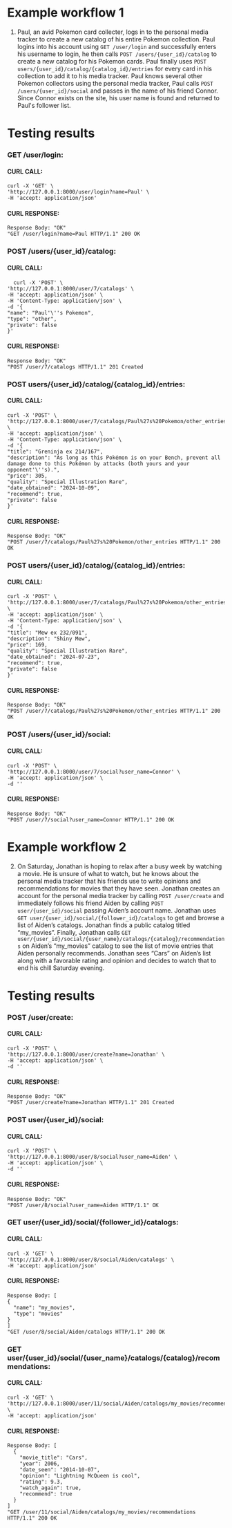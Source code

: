 # Example workflow 1
1. Paul, an avid Pokemon card collecter, logs in to the personal media tracker to create a new catalog of his entire Pokemon collection. Paul logins into his account using `GET /user/login` and successfully enters his username to login, he then calls `POST /users/{user_id}/catalog` to create a new catalog for his Pokemon cards. Paul finally uses `POST users/{user_id}/catalog/{catalog_id}/entries` for every card in his collection to add it to his media tracker. Paul knows several other Pokemon collectors using the personal media tracker, Paul calls `POST /users/{user_id}/social` and passes in the name of his friend Connor. Since Connor exists on the site, his user name is found and returned to Paul's follower list.

# Testing results
### GET /user/login:
#### CURL CALL:
```
curl -X 'GET' \
'http://127.0.0.1:8000/user/login?name=Paul' \
-H 'accept: application/json'
```
#### CURL RESPONSE:
```
Response Body: "OK"
"GET /user/login?name=Paul HTTP/1.1" 200 OK
```

### POST /users/{user_id}/catalog:
#### CURL CALL:
```
  curl -X 'POST' \
'http://127.0.0.1:8000/user/7/catalogs' \
-H 'accept: application/json' \
-H 'Content-Type: application/json' \
-d '{
"name": "Paul'\''s Pokemon",
"type": "other",
"private": false
}'
```
#### CURL RESPONSE:
```
Response Body: "OK"
"POST /user/7/catalogs HTTP/1.1" 201 Created
 ```
    
### POST users/{user_id}/catalog/{catalog_id}/entries:
#### CURL CALL:
```
curl -X 'POST' \
'http://127.0.0.1:8000/user/7/catalogs/Paul%27s%20Pokemon/other_entries' \
-H 'accept: application/json' \
-H 'Content-Type: application/json' \
-d '{
"title": "Greninja ex 214/167",
"description": "As long as this Pokémon is on your Bench, prevent all damage done to this Pokémon by attacks (both yours and your opponent'\''s).",
"price": 305,
"quality": "Special Illustration Rare",
"date_obtained": "2024-10-09",
"recommend": true,
"private": false
}'
```
#### CURL RESPONSE:
```
Response Body: "OK"
"POST /user/7/catalogs/Paul%27s%20Pokemon/other_entries HTTP/1.1" 200 OK
```

### POST users/{user_id}/catalog/{catalog_id}/entries:
#### CURL CALL:
```
curl -X 'POST' \
'http://127.0.0.1:8000/user/7/catalogs/Paul%27s%20Pokemon/other_entries' \
-H 'accept: application/json' \
-H 'Content-Type: application/json' \
-d '{
"title": "Mew ex 232/091",
"description": "Shiny Mew",
"price": 169,
"quality": "Special Illustration Rare",
"date_obtained": "2024-07-23",
"recommend": true,
"private": false
}'
```
#### CURL RESPONSE:
```
Response Body: "OK"
"POST /user/7/catalogs/Paul%27s%20Pokemon/other_entries HTTP/1.1" 200 OK
```

### POST /users/{user_id}/social:
#### CURL CALL:
```
curl -X 'POST' \
'http://127.0.0.1:8000/user/7/social?user_name=Connor' \
-H 'accept: application/json' \
-d ''
```
#### CURL RESPONSE:
```
Response Body: "OK"
"POST /user/7/social?user_name=Connor HTTP/1.1" 200 OK
```

# Example workflow 2
2. On Saturday, Jonathan is hoping to relax after a busy week by watching a movie. He is unsure of what to watch, but he knows about the personal media tracker that his friends use to write opinions and recommendations for movies that they have seen. Jonathan creates an account for the personal media tracker by calling `POST /user/create` and immediately follows his friend Aiden by calling `POST  user/{user_id}/social` passing Aiden’s account name. Jonathan uses `GET user/{user_id}/social/{follower_id}/catalogs` to get and  browse a list of Aiden’s catalogs. Jonathan finds a public catalog titled “my_movies”. Finally, Jonathan calls  `GET user/{user_id}/social/{user_name}/catalogs/{catalog}/recommendations` on Aiden’s “my_movies” catalog to see the list of movie entries that Aiden personally recommends. Jonathan sees “Cars” on Aiden’s list along with a favorable rating and opinion and decides to watch that to end his chill Saturday evening.

# Testing results
### POST /user/create:
#### CURL CALL:
```
curl -X 'POST' \
'http://127.0.0.1:8000/user/create?name=Jonathan' \
-H 'accept: application/json' \
-d ''
```
#### CURL RESPONSE:
```
Response Body: "OK"
"POST /user/create?name=Jonathan HTTP/1.1" 201 Created
```

### POST  user/{user_id}/social:
#### CURL CALL:
```
curl -X 'POST' \
'http://127.0.0.1:8000/user/8/social?user_name=Aiden' \
-H 'accept: application/json' \
-d ''
```
#### CURL RESPONSE:
```
Response Body: "OK"
"POST /user/8/social?user_name=Aiden HTTP/1.1" OK
```

### GET user/{user_id}/social/{follower_id}/catalogs:
#### CURL CALL:
```
curl -X 'GET' \
'http://127.0.0.1:8000/user/8/social/Aiden/catalogs' \
-H 'accept: application/json'
```
#### CURL RESPONSE:
  ```
  Response Body: [
  {
    "name": "my_movies",
    "type": "movies"
  }
]
  "GET /user/8/social/Aiden/catalogs HTTP/1.1" 200 OK
  ```

### GET user/{user_id}/social/{user_name}/catalogs/{catalog}/recommendations:
#### CURL CALL:
```
curl -X 'GET' \
'http://127.0.0.1:8000/user/11/social/Aiden/catalogs/my_movies/recommendations' \
-H 'accept: application/json'
```
#### CURL RESPONSE:
```
Response Body: [
  {
    "movie_title": "Cars",
    "year": 2006,
    "date_seen": "2014-10-07",
    "opinion": "Lightning McQueen is cool",
    "rating": 9.3,
    "watch_again": true,
    "recommend": true
  }
]
"GET /user/11/social/Aiden/catalogs/my_movies/recommendations HTTP/1.1" 200 OK
```